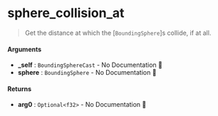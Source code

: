 # sphere\_collision\_at

>  Get the distance at which the [`BoundingSphere`]s collide, if at all.

#### Arguments

- **\_self** : `BoundingSphereCast` \- No Documentation 🚧
- **sphere** : `BoundingSphere` \- No Documentation 🚧

#### Returns

- **arg0** : `Optional<f32>` \- No Documentation 🚧